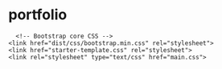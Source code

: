 # portfolio
<!DOCTYPE html>
<html>
<head>
  <title>Simplon</title>
    <html lang="fr">
  <head>
    <title>Bootstrap template</title>
    <meta charset="utf-8">
    <meta http-equiv="X-UA-Compatible" content="IE=edge">
    <meta name="viewport" content="width=device-width, initial-scale=1">
    <link href="bootstrap/css/bootstrap.min.css" rel="stylesheet">
    <!-- HTML5 Shim and Respond.js IE8 support of HTML5 elements and media queries -->
    <!-- WARNING: Respond.js doesn't work if you view the page via file:// -->
    <!--[if lt IE 9]>
      <script src="https://oss.maxcdn.com/html5shiv/3.7.2/html5shiv.min.js"></script>
      <script src="https://oss.maxcdn.com/respond/1.4.2/respond.min.js"></script>
    <![endif]-->

      <!-- Bootstrap core CSS -->
    <link href="dist/css/bootstrap.min.css" rel="stylesheet">
    <link href="starter-template.css" rel="stylesheet">
    <link rel="stylesheet" type="text/css" href="main.css">
</head>

<body>
 <div class="container">
  <div cass= "col-md-12">
    <a img src="parcours.jpg" alt="Parcours professionnel"> </a>
    </div>
    </div>
    
 </body>
 </html>
